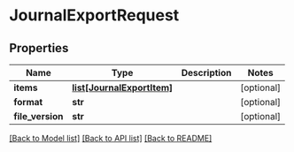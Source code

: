 # JournalExportRequest

## Properties
Name | Type | Description | Notes
------------ | ------------- | ------------- | -------------
**items** | [**list[JournalExportItem]**](JournalExportItem.md) |  | [optional] 
**format** | **str** |  | [optional] 
**file_version** | **str** |  | [optional] 

[[Back to Model list]](../README.md#documentation-for-models) [[Back to API list]](../README.md#documentation-for-api-endpoints) [[Back to README]](../README.md)


